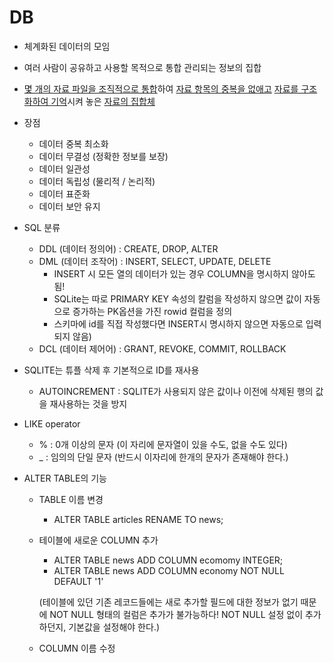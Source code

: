 # DB

- 체계화된 데이터의 모임
- 여러 사람이 공유하고 사용할 목적으로 통합 관리되는 정보의 집합
- <u>몇 개의 자료 파일을 조직적으로 통합</u>하여 <u>자료 항목의 중복을 없애고</u> <u>자료를 구조화하여 기억</u>시켜 놓은 <u>자료의 집합체</u>

- 장점
  - 데이터 중복 최소화
  - 데이터 무결성 (정확한 정보를 보장)
  - 데이터 일관성
  - 데이터 독립성 (물리적 / 논리적)
  - 데이터 표준화
  - 데이터 보안 유지



- SQL 분류
  - DDL (데이터 정의어) : CREATE, DROP, ALTER
  - DML (데이터 조작어) : INSERT, SELECT, UPDATE, DELETE
    - INSERT 시 모든 열의 데이터가 있는 경우 COLUMN을 명시하지 않아도 됨!
    - SQLite는 따로 PRIMARY KEY 속성의 칼럼을 작성하지 않으면 값이 자동으로 증가하는 PK옵션을 가진 rowid 컬럼을 정의
    - 스키마에 id를 직접 작성했다면 INSERT시 명시하지 않으면 자동으로 입력되지 않음)
  - DCL (데이터 제어어) : GRANT, REVOKE, COMMIT, ROLLBACK



- SQLITE는 튜플 삭제 후 기본적으로 ID를 재사용
  - AUTOINCREMENT : SQLITE가 사용되지 않은 값이나 이전에 삭제된 행의 값을 재사용하는 것을 방지

- LIKE operator 
  - % : 0개 이상의 문자 (이 자리에 문자열이 있을 수도, 없을 수도 있다)
  - _ : 임의의 단일 문자 (반드시 이자리에 한개의 문자가 존재해야 한다.)



- ALTER TABLE의 기능

  - TABLE 이름 변경

    - ALTER TABLE articles RENAME TO news;

  - 테이블에 새로운 COLUMN 추가

    - ALTER TABLE news ADD COLUMN ecomomy INTEGER;
    - ALTER TABLE news ADD COLUMN economy NOT NULL DEFAULT  '1'

    (테이블에 있던 기존 레코드들에는 새로 추가할 필드에 대한 정보가 없기 때문에 NOT NULL 형태의 컬럼은 추가가 불가능하다! NOT NULL 설정 없이 추가하던지, 기본값을 설정해야 한다.)

  - COLUMN 이름 수정